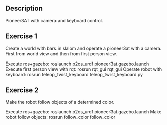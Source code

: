 Description
-----------

Pioneer3AT with camera and keyboard control.

Exercise 1
----------

Create a world with bars in slalom and operate a pioneer3at with a camera. First from world view and then from first person view.

Execute ros+gazebo: roslaunch p2os_urdf pioneer3at.gazebo.launch
Execute first person view with rqt: rosrun rqt_gui rqt_gui 
Operate robot with keyboard: rosrun teleop_twist_keyboard teleop_twist_keyboard.py

Exercise 2
----------

Make the robot follow objects of a determined color.

Execute ros+gazebo: roslaunch p2os_urdf pioneer3at.gazebo.launch
Make robot follow objects: rosrun follow_color follow_color 
